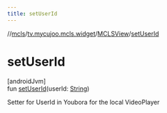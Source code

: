 ```yaml
---
title: setUserId
---
```

//[mcls](../../../index.html)/[tv.mycujoo.mcls.widget](../index.html)/[MCLSView](index.html)/[setUserId](set-user-id.html)



# setUserId



[androidJvm]\
fun [setUserId](set-user-id.html)(userId: [String](https://kotlinlang.org/api/latest/jvm/stdlib/kotlin/-string/index.html))



Setter for UserId in Youbora for the local VideoPlayer




